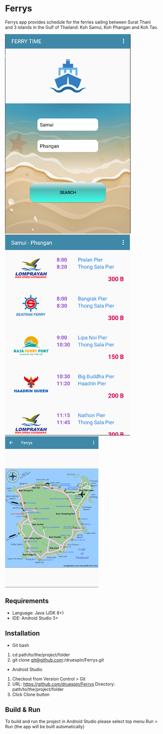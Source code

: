 # Ferrys

Ferrys app provides schedule for the ferries sailing between Surat Thani and 3 islands in the Gulf of Thailand: 
Koh Samui, Koh Phangan and Koh Tao.

![screen-1](https://github.com/druespin/Ferrys/blob/master/app/src/main/res/drawable/screen_1.png)
![screen-2](https://github.com/druespin/Ferrys/blob/master/app/src/main/res/drawable/screen_2.png)
![screen-3](https://github.com/druespin/Ferrys/blob/master/app/src/main/res/drawable/screen_3.png)

## Requirements

- Language: Java (JDK 8+)
- IDE: Android Studio 3+

## Installation

- Git bash
 1. cd path/to/the/project/folder
 2. git clone git@github.com:/druespin/Ferrys.git
 
 - Android Studio
  1. Checkout from Version Control > Git
  2. URL: https://github.com/druespin/Ferrys
     Directory: path/to/the/project/folder
  3. Click Clone button
  
  ## Build & Run
  
  To build and run the project in Android Studio please select top menu Run > Run (the app will be built automatically)
